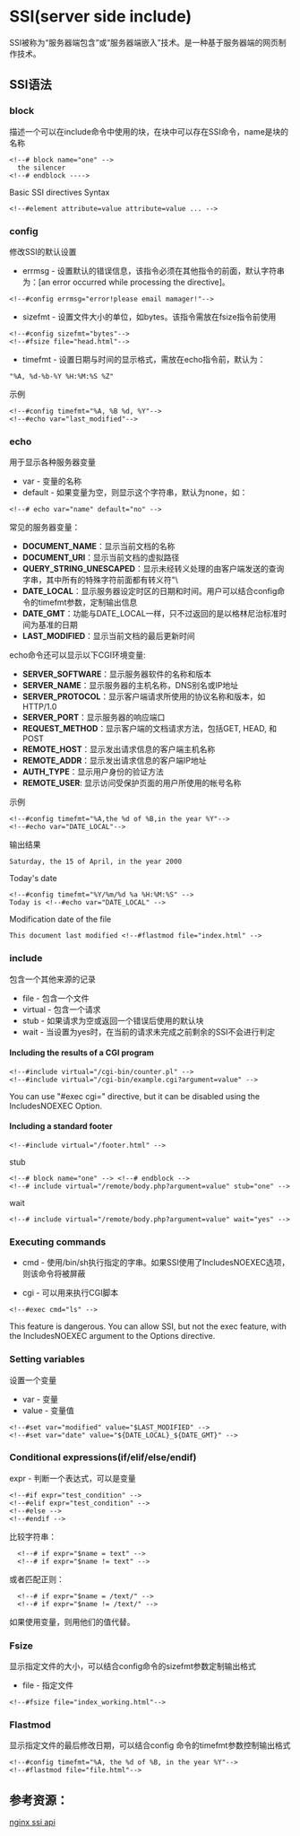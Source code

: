 # SSI(server side include)

SSI被称为“服务器端包含”或“服务器端嵌入”技术。是一种基于服务器端的网页制作技术。

## SSI语法

> <!--# command parameter1=value parameter2=value... -->

### block
描述一个可以在include命令中使用的块，在块中可以存在SSI命令，name是块的名称

```
<!--# block name="one" -->
  the silencer
<!--# endblock ---->
```

Basic SSI directives Syntax

```
<!--#element attribute=value attribute=value ... -->
```

### config
修改SSI的默认设置

* errmsg - 设置默认的错误信息，该指令必须在其他指令的前面，默认字符串为：[an error occurred while processing the directive]。

```
<!--#config errmsg="error!please email mamager!"-->
```
* sizefmt - 设置文件大小的单位，如bytes。该指令需放在fsize指令前使用

```
<!--#config sizefmt="bytes"-->
<!--#fsize file="head.html"-->
```

* timefmt - 设置日期与时间的显示格式，需放在echo指令前，默认为：

```
"%A, %d-%b-%Y %H:%M:%S %Z"
```

示例

```
<!--#config timefmt="%A, %B %d, %Y"-->
<!--#echo var="last_modified"-->
```

### echo
用于显示各种服务器变量

* var - 变量的名称
* default - 如果变量为空，则显示这个字符串，默认为none，如：

```
<!--# echo var="name" default="no" -->  
```
常见的服务器变量：

* **DOCUMENT_NAME**：显示当前文档的名称
* **DOCUMENT_URI**：显示当前文档的虚拟路径
* **QUERY_STRING_UNESCAPED**：显示未经转义处理的由客户端发送的查询字串，其中所有的特殊字符前面都有转义符"\
* **DATE_LOCAL**：显示服务器设定时区的日期和时间。用户可以结合config命令的timefmt参数，定制输出信息
* **DATE_GMT**：功能与DATE_LOCAL一样，只不过返回的是以格林尼治标准时间为基准的日期
* **LAST_MODIFIED**：显示当前文档的最后更新时间

echo命令还可以显示以下CGI环境变量:

* **SERVER_SOFTWARE**：显示服务器软件的名称和版本
* **SERVER_NAME**：显示服务器的主机名称，DNS别名或IP地址
* **SERVER_PROTOCOL**：显示客户端请求所使用的协议名称和版本，如HTTP/1.0
* **SERVER_PORT**：显示服务器的响应端口
* **REQUEST_METHOD**：显示客户端的文档请求方法，包括GET, HEAD, 和POST
* **REMOTE_HOST**：显示发出请求信息的客户端主机名称
* **REMOTE_ADDR**：显示发出请求信息的客户端IP地址
* **AUTH_TYPE**：显示用户身份的验证方法
* **REMOTE_USER**: 显示访问受保护页面的用户所使用的帐号名称


示例
```
<!--#config timefmt="%A,the %d of %B,in the year %Y"-->
<!--#echo var="DATE_LOCAL"-->
```

输出结果
```
Saturday, the 15 of April, in the year 2000
```

Today's date

```
<!--#config timefmt="%Y/%m/%d %a %H:%M:%S" -->
Today is <!--#echo var="DATE_LOCAL" -->
```

Modification date of the file

```
This document last modified <!--#flastmod file="index.html" -->
```

### include
包含一个其他来源的记录

* file - 包含一个文件
* virtual - 包含一个请求
* stub - 如果请求为空或返回一个错误后使用的默认块
* wait - 当设置为yes时，在当前的请求未完成之前剩余的SSI不会进行判定
#### Including the results of a CGI program

```
<!--#include virtual="/cgi-bin/counter.pl" -->
<!--#include virtual="/cgi-bin/example.cgi?argument=value" -->
```

You can use "#exec cgi=" directive, but it can be disabled using the IncludesNOEXEC Option.

#### Including a standard footer

```
<!--#include virtual="/footer.html" -->
```
stub
```
<!--# block name="one" --> <!--# endblock -->
<!--# include virtual="/remote/body.php?argument=value" stub="one" -->
```
wait
```
<!--# include virtual="/remote/body.php?argument=value" wait="yes" -->
```
### Executing commands

* cmd - 使用/bin/sh执行指定的字串。如果SSI使用了IncludesNOEXEC选项，则该命令将被屏蔽

* cgi - 可以用来执行CGI脚本 

```
<!--#exec cmd="ls" -->
```

This feature is dangerous. You can allow SSI, but not the exec feature, with the IncludesNOEXEC argument to the Options directive.

### Setting variables
设置一个变量
* var - 变量
* value - 变量值

```
<!--#set var="modified" value="$LAST_MODIFIED" -->
<!--#set var="date" value="${DATE_LOCAL}_${DATE_GMT}" -->
```

### Conditional expressions(if/elif/else/endif)

expr - 判断一个表达式，可以是变量

```
<!--#if expr="test_condition" -->
<!--#elif expr="test_condition" -->
<!--#else -->
<!--#endif -->
```

比较字符串：

```
  <!--# if expr="$name = text" -->
  <!--# if expr="$name != text" -->

```
或者匹配正则：

```
  <!--# if expr="$name = /text/" -->
  <!--# if expr="$name != /text/" -->
```

如果使用变量，则用他们的值代替。

### Fsize
显示指定文件的大小，可以结合config命令的sizefmt参数定制输出格式

* file - 指定文件
```
<!--#fsize file="index_working.html"-->
```

### Flastmod
显示指定文件的最后修改日期，可以结合config 命令的timefmt参数控制输出格式

```
<!--#config timefmt="%A, the %d of %B, in the year %Y"-->
<!--#flastmod file="file.html"-->
```

## 参考资源：
[nginx ssi api](http://nginx.org/ru/docs/http/ngx_http_ssi_module.html)